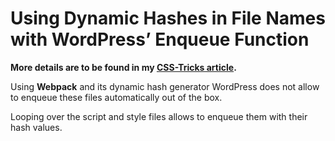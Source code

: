 # Using Dynamic Hashes in File Names with WordPress’ Enqueue Function

**More details are to be found in my [CSS-Tricks article](https://css-tricks.com/hashes-in-wordpress-assets-with-enqueue/).**

Using **Webpack** and its dynamic hash generator WordPress does not allow to enqueue these files automatically out of the box.

Looping over the script and style files allows to enqueue them with their hash values.
